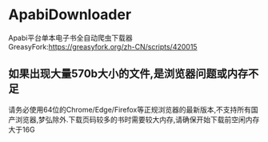 # ApabiDownloader  
Apabi平台单本电子书全自动爬虫下载器  
GreasyFork:https://greasyfork.org/zh-CN/scripts/420015

## 如果出现大量570b大小的文件,是浏览器问题或内存不足  
请务必使用64位的Chrome/Edge/Firefox等正规浏览器的最新版本,不支持所有国产浏览器,梦弘除外.下载页码较多的书时需要较大内存,请确保开始下载前空闲内存大于16G
